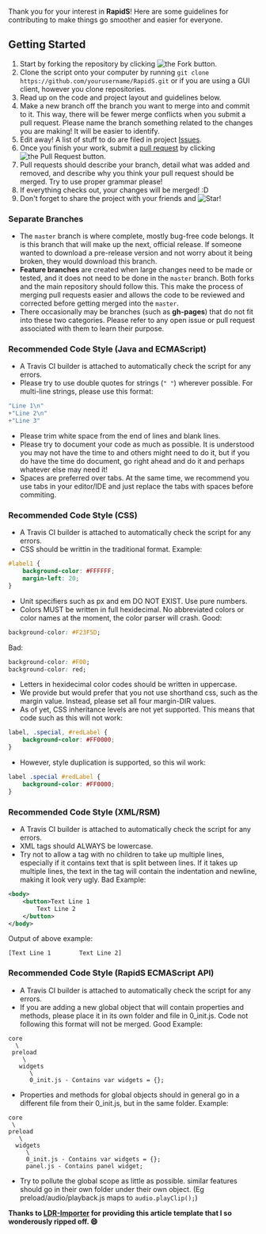 Thank you for your interest in **RapidS**! Here are some guidelines for contributing to make things go smoother and easier for everyone.

## Getting Started ##
1. Start by forking the repository by clicking ![the Fork button.](http://i81.servimg.com/u/f81/16/33/06/11/forkme12.png)
2. Clone the script onto your computer by running ```git clone https://github.com/yourusername/RapidS.git``` or if you are using a GUI client, however you clone repositories.
3. Read up on the code and project layout and guidelines below.
4. Make a new branch off the branch you want to merge into and commit to it. This way, there will be fewer merge conflicts when you submit a pull request. Please name the branch something related to the changes you are making! It will be easier to identify.
5. Edit away! A list of stuff to do are filed in project [Issues](https://github.com/TribeX-Software-Development/RapidS/issues). 
6. Once you finish your work, submit a [pull request](https://github.com/TribeX-Software-Development/RapidS/pulls) by clicking ![the Pull Request button.](http://i81.servimg.com/u/f81/16/33/06/11/pullre10.png)
7. Pull requests should describe your branch, detail what was added and removed, and describe why you think your pull request should be merged.  Try to use proper grammar please!
8. If everything checks out, your changes will be merged! :D
9. Don't forget to share the project with your friends and ![Star!](http://i81.servimg.com/u/f81/16/33/06/11/star11.png)


### Separate Branches ###
* The `master` branch is where complete, mostly bug-free code belongs. It is this branch that will make up the next, official release. If someone
wanted to download a pre-release version and not worry about it being broken, they would download this branch.
* **Feature branches** are created when large changes need to be made or tested, and it does not need to be done in the `master` branch.
Both forks and the main repository should follow this. This make the process of merging pull requests easier and allows the code to be reviewed and corrected before getting merged into the `master`.
* There occasionally may be branches (such as **gh-pages**) that do not fit into these two categories. Please refer to any open issue or pull request associated with them to learn their purpose.


### Recommended Code Style (Java and ECMAScript) ###
* A Travis CI builder is attached to automatically check the script for any errors.
* Please try to use double quotes for strings (`" "`) wherever possible. For multi-line strings, please use this format:
```javascript
"Line 1\n"
+"Line 2\n"
+"Line 3"
```
* Please trim white space from the end of lines and blank lines.
* Please try to document your code as much as possible. It is understood you may not have the time to and others might need to do it,
but if you do have the time do document, go right ahead and do it and perhaps whatever else may need it!
* Spaces are preferred over tabs. At the same time, we recommend you use tabs in your editor/IDE and just replace the tabs with spaces before commiting.

### Recommended Code Style (CSS) ###
* A Travis CI builder is attached to automatically check the script for any errors.
* CSS should be writtin in the traditional format. Example:
```css
#label1 {
    background-color: #FFFFFF;
    margin-left: 20;
}
```
* Unit specifiers such as px and em DO NOT EXIST. Use pure numbers.
* Colors MUST be written in full hexidecimal. No abbreviated colors or color names at the moment, the color parser will crash.
Good:
```css
background-color: #F23F5D;
```
Bad:
```css
background-color: #F00;
background-color: red;
```
* Letters in hexidecimal color codes should be written in uppercase.
* We provide but would prefer that you not use shorthand css, such as the margin value. Instead, please set all four margin-DIR values.
* As of yet, CSS inheritance levels are not yet supported. This means that code such as this will not work: 
```css
label, .special, #redLabel {
	background-color: #FF0000;
}
```
* However, style duplication is supported, so this wil work:
```css
label .special #redLabel {
	background-color: #FF0000;
}
```

### Recommended Code Style (XML/RSM) ###
* A Travis CI builder is attached to automatically check the script for any errors.
* XML tags should ALWAYS be lowercase.
* Try not to allow a tag with no children to take up multiple lines, especially if it contains text that is split between lines. If it takes up multiple lines, the text in the tag will contain the indentation and newline, making it look very ugly.
Bad Example:
```xml
<body>
	<button>Text Line 1
		Text Line 2
	</button>
</body>
```
Output of above example:
```
[Text Line 1        Text Line 2]
```

### Recommended Code Style (RapidS ECMAScript API) ###
* A Travis CI builder is attached to automatically check the script for any errors.
* If you are adding a new global object that will contain properties and methods, please place it in its own folder and file in 0_init.js. Code not following this format will not be merged. Good Example:
```
core
  \
 preload
    \
   widgets
      \
      0_init.js - Contains var widgets = {};
 ```
 * Properties and methods for global objects should in general go in a different file from their 0_init.js, but in the same folder. Example:
 ```
core
  \
 preload
    \
   widgets
      \
      0_init.js - Contains var widgets = {};
      panel.js - Contains panel widget;
 ```
 * Try to pollute the global scope as little as possible. similar features should go in their own folder under their own object. (Eg preload/audio/playback.js maps to ```audio.playClip();```)
 
**Thanks to [LDR-Importer](http://github.com/le717/LDR-Importer) for providing this article template that I so wonderously ripped off. :smile:**

